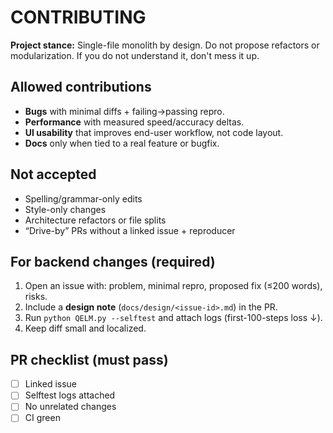 # CONTRIBUTING

**Project stance:** Single-file monolith by design. Do not propose refactors or modularization. If you do not understand it, don't mess it up.

## Allowed contributions
- **Bugs** with minimal diffs + failing→passing repro.
- **Performance** with measured speed/accuracy deltas.
- **UI usability** that improves end-user workflow, not code layout.
- **Docs** only when tied to a real feature or bugfix.

## Not accepted
- Spelling/grammar-only edits
- Style-only changes
- Architecture refactors or file splits
- “Drive-by” PRs without a linked issue + reproducer

## For backend changes (required)
1. Open an issue with: problem, minimal repro, proposed fix (≤200 words), risks.
2. Include a **design note** (`docs/design/<issue-id>.md`) in the PR.
3. Run `python QELM.py --selftest` and attach logs (first-100-steps loss ↓).
4. Keep diff small and localized.

## PR checklist (must pass)
- [ ] Linked issue
- [ ] Selftest logs attached
- [ ] No unrelated changes
- [ ] CI green
